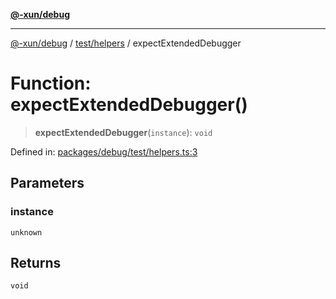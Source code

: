 [**@-xun/debug**](../../../README.md)

***

[@-xun/debug](../../../README.md) / [test/helpers](../README.md) / expectExtendedDebugger

# Function: expectExtendedDebugger()

> **expectExtendedDebugger**(`instance`): `void`

Defined in: [packages/debug/test/helpers.ts:3](https://github.com/Xunnamius/rejoinder/blob/ab7a0f32e566d9388c79571a96171daa50adfecf/packages/debug/test/helpers.ts#L3)

## Parameters

### instance

`unknown`

## Returns

`void`
